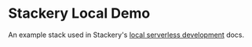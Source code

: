 # Stackery Local Demo

An example stack used in Stackery's [local serverless development](https://docs.stackery.io/docs/workflow/local-events) docs.
